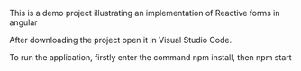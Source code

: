 This is a demo project illustrating an implementation of Reactive forms in angular

After downloading the project open it in Visual Studio Code.

To run the application, firstly enter the command npm install,  then npm start
